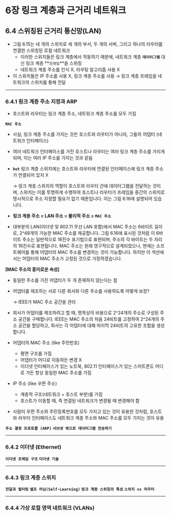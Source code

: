 # 6장 링크 계층과 근거리 네트워크

## 6.4 스위칭된 근거리 통신망(LAN)

- 그림 6.15는 네 개의 스위치로 세 개의 부서, 두 개의 서버, 그리고 하나의 라우터를 연결한 스위칭된 로컬 네트워크
    - 이러한 스위치들은 링크 계층에서 작동하기 때문에, 네트워크 계층 **`데이터그램`** 대신 링크 계층 **`프레임`**을 스위칭
    - 네트워크 계층 주소를 인식 X, 라우팅 알고리즘 사용 X
- 이 스위치들은 IP 주소를 사용 X, 링크 계층 주소를 사용 → 링크 계층 프레임을 네트워크의 스위치를 통해 전달

---

### 6.4.1 링크 계층 주소 지정과 ARP

- 호스트와 라우터는 링크 계층 주소, 네트워크 계층 주소를 모두 가짐

**`MAC 주소`**

- 사실, 링크 계층 주소를 가지는 것은 호스트와 라우터가 아니라, 그들의 어댑터 (네트워크 인터페이스)
- 여러 네트워크 인터페이스를 가진 호스트나 라우터는 여러 링크 계층 주소를 가지게 되며, 이는 여러 IP 주소를 가지는 것과 같음
- **`but`** 링크 계층 스위치에는 호스트와 라우터에 연결된 인터페이스에 링크 계층 주소가 연결되어 있지 X
    
    → 링크 계층 스위치의 역할이 호스트와 라우터 간에 데이터그램을 전달하는 것이며, 스위치는 이를 투명하게 수행하여 호스트나 라우터가 프레임을 중간의 스위치로 명시적으로 주소 지정할 필요가 없기 때문입니다. 이는 그림 6.16에 설명되어 있습니다. 
    
- **링크 계층 주소 = LAN 주소 = 물리적 주소 = `MAC 주소`**
- 대부분의 LAN(이더넷 및 802.11 무선 LAN 포함)에서 MAC 주소는 6바이트 길이로, 2^48개의 가능한 MAC 주소를 제공합니다. 그림 6.16에 표시된 것처럼 이 6바이트 주소는 일반적으로 16진수 표기법으로 표현되며, 주소의 각 바이트는 두 자리의 16진수로 표현됩니다. MAC 주소는 원래 영구적으로 설계되었으나, 현재는 소프트웨어를 통해 어댑터의 MAC 주소를 변경하는 것이 가능합니다. 하지만 이 섹션에서는 어댑터의 MAC 주소가 고정된 것으로 가정하겠습니다.

**[MAC 주소의 흥미로운 속성]**

- 동일한 주소를 가진 어댑터가 두 개 존재하지 않는다는 점
- 어댑터를 제조하는 서로 다른 회사와 다른 주소를 사용하도록 어떻게 보장?
    
    → IEEE가 MAC 주소 공간을 관리
    
- 회사가 어댑터를 제조하려고 할 때, 명목상의 비용으로 2^24개의 주소로 구성된 주소 공간을 구매합니다. IEEE는 MAC 주소의 처음 24비트를 고정하여 2^24개의 주소 공간을 할당하고, 회사는 각 어댑터에 대해 마지막 24비트의 고유한 조합을 생성합니다.

- 어댑터의 MAC 주소 (like 주민번호)
    - 평면 구조를 가짐
    - 어댑터가 어디로 이동하든 변경 X
    - 이더넷 인터페이스가 있는 노트북, 802.11 인터페이스가 있는 스마트폰도 어디로 가든 항상 동일한 MAC 주소를 가짐
- IP 주소 (like 우편 주소)
    - 계층적 구조(네트워크 + 호스트 부분)를 가짐
    - 호스트가 이동할 때, 즉 연결된 네트워크가 변경될 때 변경해야 함
- 사람이 우편 주소와 주민등록번호를 모두 가지고 있는 것이 유용한 것처럼, 호스트와 라우터 인터페이스도 네트워크 계층 주소와 MAC 주소를 모두 가지는 것이 유용

**`주소 결정 프로토콜 (ARP)`**
**`서브넷 밖으로 데이터그램 전송하기`**

---

### 6.4.2 이더넷 (Ethernet)
**`이더넷 프레임 구조`**
**`이더넷 기술`**

---

### 6.4.3 링크 계층 스위치
**`전달과 필터링`**
**`셀프 러닝(Self-Learning)`**
**`링크 계층 스위칭의 특성`**
**`스위치 vs 라우터`**

---

### 6.4.4 가상 로컬 영역 네트워크 (VLANs)